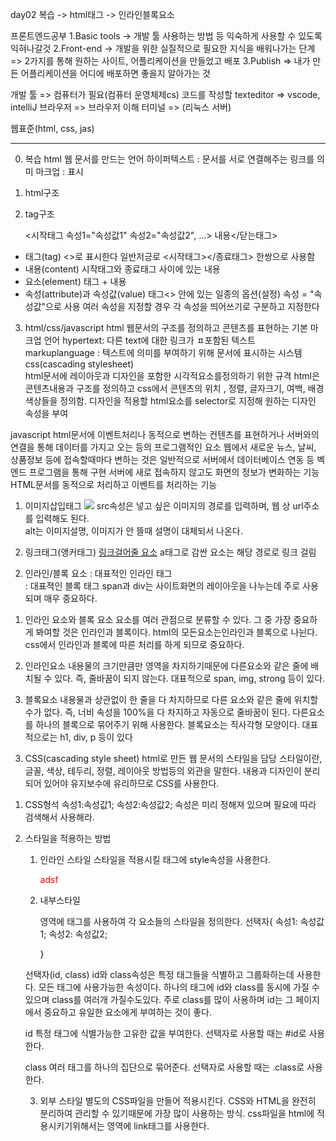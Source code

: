 day02
복습 -> html태그 -> 인라인블록요소

프론트엔드공부
1.Basic tools -> 개발 툴
	사용하는 방법 등 익숙하게 사용할 수 있도록 익혀나갈것
2.Front-end -> 개발을 위한 실질적으로 필요한 지식을 배워나가는 단계
	=> 2가지를 통해 원하는 사이트, 어플리케이션을 만들었고 배포
3.Publish => 내가 만든 어플리케이션을 어디에 배포하면 좋을지 알아가는 것

개발 툴 => 컴퓨터가 필요(컴퓨터 운영체제cs)
코드를 작성할 texteditor => vscode, intelliJ
브라우저 => 브라우저 이해
터미널 => (리눅스 서버)

웹표준(html, css, jas)

------------------------------------------------------------------

0. 복습
html
	웹 문서를 만드는 언어
	하이퍼텍스트 : 문서를 서로 연결해주는 링크를 의미
	마크업 : 표시
	
1) html구조
	<!doctype html>
	<html>
		<head>
		<title></title>
		</head>
		<body>	
		</body>
	</html>

2) tag구조
	
	<시작태그 속성1="속성값1" 속성2="속성값2", ...> 내용</닫는태그>
	
- 태그(tag)
	<>로 표시한다
	일반저긍로 <시작태그></종료태그> 한쌍으로 사용함
- 내용(content)
	시작태그와 종료태그 사이에 있는 내용
- 요소(element)
	태그 + 내용
- 속성(attribute)과 속성값(value)
	태그<> 안에 있는 일종의 옵션(설정)
	속성 = "속성값"으로 사용
	여러 속성을 지정할 경우 각 속성을 띄어쓰기로 구분하고 지정한다

3) html/css/javascript
html
	웹문서의 구조를 정의하고 콘텐츠를 표현하는 기본 마크업 언어
	hypertext: 다른 text에 대한 링크가 ㅍ포함된 텍스트
	markuplanguage : 텍스트에 의미를 부여하기 위해 문서에 표시하는 시스템
css(cascading stylesheet)	
	html문서에 레이아웃과 디자인을 포함한 시각적요소를정의하기 위한 규격
	html은 콘텐츠내용과 구조를 정의하고 css에서 콘텐츠의 위치 , 정렬, 글자크기, 여백, 
	배경색상들을 정의함. 
	디자인을 적용할 html요소를 selector로 지정해 원하는 디자인 속성을 부여	
	
javascript
	html문서에 이벤트처리나 동적으로 변하는 컨텐츠를 표현하거나 서버와의 연결을 통해
	데이터를 가지고 오는 등의 프로그램적인 요소
	웹에서 새로운 뉴스, 날씨, 상품정보 등에 접속할때마다 변하는 것은 일반적으로
	서버에서 데이터베이스 연동 등 벡엔드 프로그램을 통해 구현
	서버에 새로 접속하지 않고도 화면의 정보가 변화하는 기능
	HTML문서를 동적으로 처리하고 이벤트를 처리하는 기능

1. 이미지삽입태그
	<img src="파일경로"></img>
	src속성은 넣고 싶은 이미지의 경로를 입력하며, 웹 상 url주소를 입력해도 된다. 	
	alt는 이미지설명, 이미지가 안 뜰때 설명이 대체되서 나온다. 


2) 링크태그(앵커태그)
	<a href="링크나 주소">링크걸어줄 요소</a>
	a태그로 감싼 요소는 해당 경로로 링크 걸림

2. 인라인/블록 요소
	<span></span> : 대표적인 인라인 태그
	<div></div> : 대표젹인 블록 태그 
	span과 div는 사이트화면의 레이아웃을 나누는데 주로 사용되며 매우 중요하다. 
	
1) 인라인 요소와 블록 요소
	요소를 여러 관점으로 분류할 수 있다. 
	그 중 가장 중요하게 봐여할 것은 인라인과 블록이다.
	html의 모든요소는인라인과 블록으로 나뉜다.
	css에서 인라인과 블록에 따른 처리를 하게 되므로 중요하다.
	
2) 인라인요소
    내용물의 크기만큼만 영역을 차지하기때문에 다른요소와 같은 줄에 배치될 수 있다. 
    즉, 줄바꿈이 되지 않는다. 
    대표적으로 span, img, strong 등이 있다. 
    
3) 블록요소
    내용물과 상관없이 한 줄을 다 차지하므로 다른 요소와 같은 줄에 위치할 수가 없다.
    즉, 너비 속성을 100%을 다 차지하고 자동으로 줄바꿈이 된다.
    다른요소를 하나의 블록으로 묶어주기 위해 사용한다. 
    블록요소는 직사각형 모양이다.
    대표적으로는 h1, div, p 등이 있다


3. CSS(cascading style sheet)
	html로 만든 웹 문서의 스타일을 담당
	스타일이란, 글꼴, 색상, 테두리, 정렬, 레이아웃 방법등의 외관을 말한다. 
	내용과 디자인이 분리되어 있어야 유지보수에 유리하므로  CSS를 사용한다. 

1) CSS형석
	속성1:속성값1;
	속성2:속성값2;
	속성은 미리 정해져 있으며 필요에 따라 검색해서 사용해라.

2) 스타일을 적용하는 방법
	1. 인라인 스타일 
		스타일을 적용시킬 태그에 style속성을 사용한다. 
		<p style="color:red; blackground-color:red;">adsf</p>
	
	2. 내부스타일
		<head></head> 영역에 <style></style>태그를 사용하여 각 요소들의 스타일을 정의한다. 
		선택자{
			속성1: 속성값1; 
			속성2: 속성값2;

		}


	선택자(id, class)
		id와 class속성은 특정 태그들을 식별하고 그룹화하는데 사용한다. 
		모든 태그에 사용가능한 속성이다.
		하나의 태그에 id와 class를 동시에 가질 수 있으며 class를 여러개 가질수도있다.
		주로 class를 많이 사용하며 id는 그 페이지에서 중요하고 유일한 요소에게 부여하는 것이 좋다. 
	
	id
		특정 태그에 식별가능한 고유한 값을 부여한다. 
		선택자로 사용할 때는 #id로 사용한다.

	class
		여러 태그를 하나의 집단으로 묶어준다.
		선택자로 사용할 때는 .class로 사용한다. 

	3. 외부 스타일
		별도의 CSS파일을 만들어 적용시킨다. 
		CSS와 HTML을 완전히 분리하여 관리할 수 있기때문에 가장 많이 사용하는 방식.
		css파일을 html에 적용시키기위해서는 <head></head>영역에 link태그를 사용한다. 
		<link rel="stylesheet" href="파일경로>
		rel 속성은 현재 페이지와의 관계.
		href 속성은 적용시킨 css파일 경로를 작성한다.








			
		


	


























	







